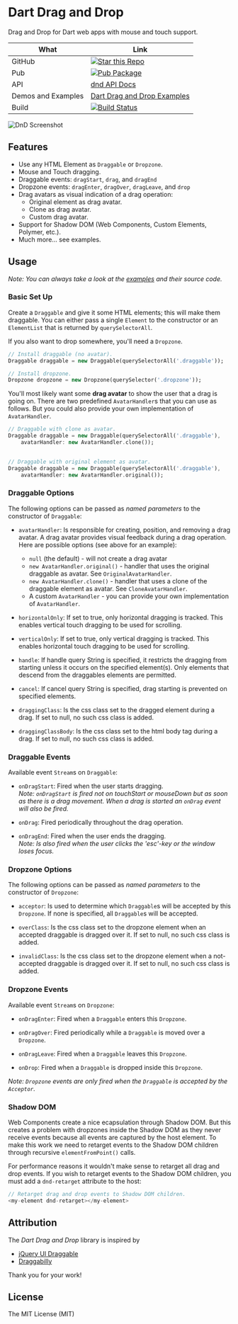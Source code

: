 # Dart Drag and Drop

Drag and Drop for Dart web apps with mouse and touch support.

| What | Link |
| --- | --- |
| GitHub | [![Star this Repo](https://img.shields.io/github/stars/marcojakob/dart-dnd.svg?style=flat-square)](https://github.com/marcojakob/dart-dnd) |
| Pub | [![Pub Package](https://img.shields.io/pub/v/dnd.svg?style=flat-square)](https://pub.dartlang.org/packages/dnd) |
| API | [dnd API Docs](http://www.dartdocs.org/documentation/dnd/latest/) |
| Demos and Examples | [Dart Drag and Drop Examples](http://code.makery.ch/library/dart-drag-and-drop/) |
| Build | [![Build Status](https://drone.io/github.com/marcojakob/dart-dnd/status.png)](https://drone.io/github.com/marcojakob/dart-dnd/latest) |


![DnD Screenshot](https://raw.githubusercontent.com/marcojakob/dart-dnd/master/doc/dnd-screenshot.png)

## Features

* Use any HTML Element as `Draggable` or `Dropzone`.
* Mouse and Touch dragging.
* Draggable events: `dragStart`, `drag`, and `dragEnd`
* Dropzone events: `dragEnter`, `dragOver`, `dragLeave`, and `drop`
* Drag avatars as visual indication of a drag operation:
  * Original element as drag avatar.
  * Clone as drag avatar.
  * Custom drag avatar.
* Support for Shadow DOM (Web Components, Custom Elements, Polymer, etc.).
* Much more... see examples.


## Usage

*Note: You can always take a look at the [examples](http://code.makery.ch/library/dart-drag-and-drop/) 
and their source code.*


### Basic Set Up

Create a `Draggable` and give it some HTML elements; this will make them 
draggable. You can either pass a single `Element` to the constructor or an 
`ElementList` that is returned by `querySelectorAll`.

If you also want to drop somewhere, you'll need a `Dropzone`. 

```dart
// Install draggable (no avatar).
Draggable draggable = new Draggable(querySelectorAll('.draggable'));

// Install dropzone.
Dropzone dropzone = new Dropzone(querySelector('.dropzone'));
```

You'll most likely want some **drag avatar** to show the user that a drag is 
going on. There are two predefined `AvatarHandler`s that you can use as follows. 
But you could also provide your own implementation of `AvatarHandler`.

```dart
// Draggable with clone as avatar.
Draggable draggable = new Draggable(querySelectorAll('.draggable'), 
    avatarHandler: new AvatarHandler.clone());
    

// Draggable with original element as avatar.
Draggable draggable = new Draggable(querySelectorAll('.draggable'), 
    avatarHandler: new AvatarHandler.original());
```


### Draggable Options

The following options can be passed as *named parameters* to the constructor of 
`Draggable`:

* `avatarHandler`: Is responsible for creating, position, and removing a drag 
  avatar. A drag avatar provides visual feedback during a drag operation. Here 
  are possible options (see above for an example):
  * `null` (the default) - will not create a drag avatar
  * `new AvatarHandler.original()` - handler that uses the original 
    draggable as avatar. See `OriginalAvatarHandler`.
  * `new AvatarHandler.clone()` - handler that uses a clone of the draggable 
    element as avatar. See `CloneAvatarHandler`.
  * A custom `AvatarHandler` - you can provide your own implementation of 
    `AvatarHandler`.

* `horizontalOnly`: If set to true, only horizontal dragging is tracked.
  This enables vertical touch dragging to be used for scrolling.

* `verticalOnly`: If set to true, only vertical dragging is tracked.
  This enables horizontal touch dragging to be used for scrolling.

* `handle`: If handle query String is specified, it restricts the dragging from 
  starting unless it occurs on the specified element(s). Only elements that 
  descend from the draggables elements are permitted. 

* `cancel`: If cancel query String is specified, drag starting is prevented on 
  specified elements.

* `draggingClass`: Is the css class set to the dragged element 
  during a drag. If set to null, no such css class is added.

* `draggingClassBody`: Is the css class set to the html body tag
  during a drag. If set to null, no such css class is added.


### Draggable Events

Available event `Stream`s on `Draggable`:

* `onDragStart`: Fired when the user starts dragging.   
  *Note: `onDragStart` is fired not on touchStart or mouseDown but as 
  soon as there is a drag movement. When a drag is started an `onDrag` event 
  will also be fired.*

* `onDrag`: Fired periodically throughout the drag operation.

* `onDragEnd`: Fired when the user ends the dragging.   
  *Note: Is also fired when the user clicks the 'esc'-key or the window loses focus.*


### Dropzone Options

The following options can be passed as *named parameters* to the constructor of 
`Dropzone`:

* `acceptor`: Is used to determine which `Draggable`s will be accepted by
  this `Dropzone`. If none is specified, all `Draggable`s will be accepted.
  
* `overClass`: Is the css class set to the dropzone element when an accepted 
  draggable is dragged over it. If set to null, no such css class is added.
  
* `invalidClass`: Is the css class set to the dropzone element when a not-accepted 
  draggable is dragged over it. If set to null, no such css class is added.


### Dropzone Events

Available event `Stream`s on `Dropzone`:

* `onDragEnter`: Fired when a `Draggable` enters this `Dropzone`.

* `onDragOver`: Fired periodically while a `Draggable` is moved over a `Dropzone`.

* `onDragLeave`: Fired when a `Draggable` leaves this `Dropzone`.

* `onDrop`: Fired when a `Draggable` is dropped inside this `Dropzone`.

*Note: `Dropzone` events are only fired when the `Draggable` is accepted by 
the `Acceptor`.*


### Shadow DOM

Web Components create a nice ecapsulation through Shadow DOM. But this creates
a problem with dropzones inside the Shadow DOM as they never receive events 
because all events are captured by the host element. To make this work we need
to retarget events to the Shadow DOM children through recursive 
`elementFromPoint()` calls.

For performance reasons it wouldn't make sense to retarget all drag and drop 
events. If you wish to retarget events to the Shadow DOM children, you must add
a `dnd-retarget` attribute to the host:
 
```dart
// Retarget drag and drop events to Shadow DOM children.
<my-element dnd-retarget></my-element>
```


## Attribution

The *Dart Drag and Drop* library is inspired by 

* [jQuery UI Draggable](http://jqueryui.com/draggable/)
* [Draggabilly](http://draggabilly.desandro.com/)

Thank you for your work!


## License
The MIT License (MIT)
